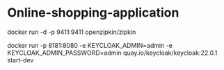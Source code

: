 # Online-shopping-application

docker run -d -p 9411:9411 openzipkin/zipkin

docker run -p 8181:8080 -e KEYCLOAK_ADMIN=admin -e KEYCLOAK_ADMIN_PASSWORD=admin quay.io/keycloak/keycloak:22.0.1 start-dev
